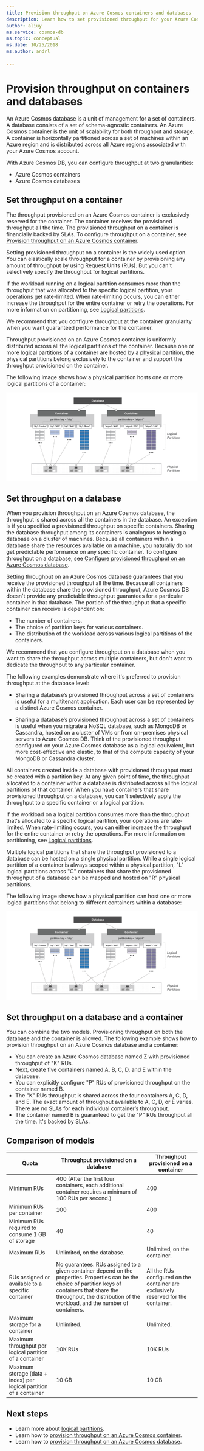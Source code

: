 ```yaml
---
title: Provision throughput on Azure Cosmos containers and databases
description: Learn how to set provisioned throughput for your Azure Cosmos containers and databases.
author: aliuy
ms.service: cosmos-db
ms.topic: conceptual
ms.date: 10/25/2018
ms.author: andrl

---
```


# Provision throughput on containers and databases

An Azure Cosmos database is a unit of management for a set of containers. A database consists of a set of schema-agnostic containers. An Azure Cosmos container is the unit of scalability for both throughput and storage. A container is horizontally partitioned across a set of machines within an Azure region and is distributed across all Azure regions associated with your Azure Cosmos account.

With Azure Cosmos DB, you can configure throughput at two granularities:
 
- Azure Cosmos containers
- Azure Cosmos databases

## Set throughput on a container  

The throughput provisioned on an Azure Cosmos container is exclusively reserved for the container. The container receives the provisioned throughput all the time. The provisioned throughput on a container is financially backed by SLAs. To configure throughput on a container, see [Provision throughput on an Azure Cosmos container](how-to-provision-container-throughput.md).

Setting provisioned throughput on a container is the widely used option. You can elastically scale throughput for a container by provisioning any amount of throughput by using Request Units (RUs). But you can't selectively specify the throughput for logical partitions. 

If the workload running on a logical partition consumes more than the throughput that was allocated to the specific logical partition, your operations get rate-limited. When rate-limiting occurs, you can either increase the throughput for the entire container or retry the operations. For more information on partitioning, see [Logical partitions](partition-data.md).

We recommend that you configure throughput at the container granularity when you want guaranteed performance for the container.

Throughput provisioned on an Azure Cosmos container is uniformly distributed across all the logical partitions of the container. Because one or more logical partitions of a container are hosted by a physical partition, the physical partitions belong exclusively to the container and support the throughput provisioned on the container. 

The following image shows how a physical partition hosts one or more logical partitions of a container:

![Physical partition](./media/set-throughput/resource-partition.png)

## Set throughput on a database

When you provision throughput on an Azure Cosmos database, the throughput is shared across all the containers in the database. An exception is if you specified a provisioned throughput on specific containers. Sharing the database throughput among its containers is analogous to hosting a database on a cluster of machines. Because all containers within a database share the resources available on a machine, you naturally do not get predictable performance on any specific container. To configure throughput on a database, see [Configure provisioned throughput on an Azure Cosmos database](how-to-provision-database-throughput.md).

Setting throughput on an Azure Cosmos database guarantees that you receive the provisioned throughput all the time. Because all containers within the database share the provisioned throughput, Azure Cosmos DB doesn't provide any predictable throughput guarantees for a particular container in that database. The portion of the throughput that a specific container can receive is dependent on:

* The number of containers.
* The choice of partition keys for various containers.
* The distribution of the workload across various logical partitions of the containers. 

We recommend that you configure throughput on a database when you want to share the throughput across multiple containers, but don't want to dedicate the throughput to any particular container. 

The following examples demonstrate where it's preferred to provision throughput at the database level:

* Sharing a database’s provisioned throughput across a set of containers is useful for a multitenant application. Each user can be represented by a distinct Azure Cosmos container.

* Sharing a database’s provisioned throughput across a set of containers is useful when you migrate a NoSQL database, such as MongoDB or Cassandra, hosted on a cluster of VMs or from on-premises physical servers to Azure Cosmos DB. Think of the provisioned throughput configured on your Azure Cosmos database as a logical equivalent, but more cost-effective and elastic, to that of the compute capacity of your MongoDB or Cassandra cluster.  

All containers created inside a database with provisioned throughput must be created with a partition key. At any given point of time, the throughput allocated to a container within a database is distributed across all the logical partitions of that container. When you have containers that share provisioned throughput on a database, you can't selectively apply the throughput to a specific container or a logical partition. 

If the workload on a logical partition consumes more than the throughput that's allocated to a specific logical partition, your operations are rate-limited. When rate-limiting occurs, you can either increase the throughput for the entire container or retry the operations. For more information on partitioning, see [Logical partitions](partition-data.md).

Multiple logical partitions that share the throughput provisioned to a database can be hosted on a single physical partition. While a single logical partition of a container is always scoped within a physical partition, "L" logical partitions across "C" containers that share the provisioned throughput of a database can be mapped and hosted on "R" physical partitions. 

The following image shows how a physical partition can host one or more logical partitions that belong to different containers within a database:

![Physical partition](./media/set-throughput/resource-partition2.png)

## Set throughput on a database and a container

You can combine the two models. Provisioning throughput on both the database and the container is allowed. The following example shows how to provision throughput on an Azure Cosmos database and a container:

* You can create an Azure Cosmos database named Z with provisioned throughput of "K" RUs. 
* Next, create five containers named A, B, C, D, and E within the database.
* You can explicitly configure "P" RUs of provisioned throughput on the container named B.
* The "K" RUs throughput is shared across the four containers A, C, D, and E. The exact amount of throughput available to A, C, D, or E varies. There are no SLAs for each individual container’s throughput.
* The container named B is guaranteed to get the "P" RUs throughput all the time. It's backed by SLAs.

## Comparison of models

|**Quota**  |**Throughput provisioned on a database**  |**Throughput provisioned on a container**|
|---------|---------|---------|
|Minimum RUs |400 (After the first four containers, each additional container requires a minimum of 100 RUs per second.) |400|
|Minimum RUs per container|100|400|
|Minimum RUs required to consume 1 GB of storage|40|40|
|Maximum RUs|Unlimited, on the database.|Unlimited, on the container.|
|RUs assigned or available to a specific container|No guarantees. RUs assigned to a given container depend on the properties. Properties can be the choice of partition keys of containers that share the throughput, the distribution of the workload, and the number of containers. |All the RUs configured on the container are exclusively reserved for the container.|
|Maximum storage for a container|Unlimited.|Unlimited.|
|Maximum throughput per logical partition of a container|10K RUs|10K RUs|
|Maximum storage (data + index) per logical partition of a container|10 GB|10 GB|

## Next steps

* Learn more about [logical partitions](partition-data.md).
* Learn how to [provision throughput on an Azure Cosmos container](how-to-provision-container-throughput.md).
* Learn how to [provision throughput on an Azure Cosmos database](how-to-provision-database-throughput.md).

